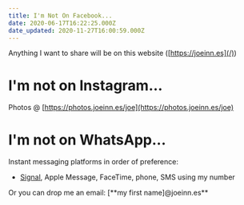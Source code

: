```yaml
---
title: I'm Not On Facebook...
date: 2020-06-17T16:22:25.000Z
date_updated: 2020-11-27T16:00:59.000Z
---
```


Anything I want to share will be on this website ([https://joeinn.es](/))

# I'm not on Instagram...

Photos @ [https://photos.joeinn.es/joe](https://photos.joeinn.es/joe)

# I'm not on WhatsApp...

Instant messaging platforms in order of preference:

- [Signal](https://signal.org/download/), Apple Message, FaceTime, phone, SMS using my number

Or you can drop me an email: [**my first name]@joeinn.es\*\*
